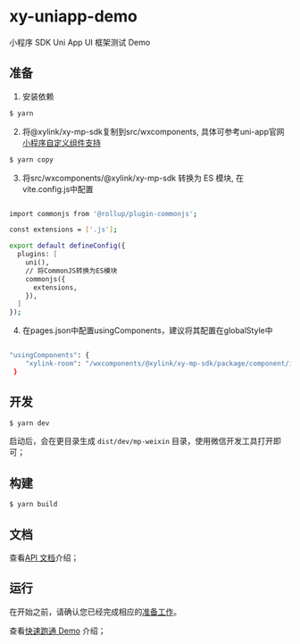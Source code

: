# xy-uniapp-demo

小程序 SDK Uni App UI 框架测试 Demo

## 准备
1. 安装依赖

```bash
$ yarn
```
2. 将@xylink/xy-mp-sdk复制到src/wxcomponents, 具体可参考uni-app官网[小程序自定义组件支持](https://zh.uniapp.dcloud.io/tutorial/miniprogram-subject.html#)

```bash
$ yarn copy
```
3. 将src/wxcomponents/@xylink/xy-mp-sdk 转换为 ES 模块, 在vite.config.js中配置

```bash

import commonjs from '@rollup/plugin-commonjs';

const extensions = ['.js'];

export default defineConfig({
  plugins: [
    uni(),
    // 将CommonJS转换为ES模块
    commonjs({
      extensions,
    }),
  ]
});

```
4. 在pages.json中配置usingComponents，建议将其配置在globalStyle中

```bash

"usingComponents": {
    "xylink-room": "/wxcomponents/@xylink/xy-mp-sdk/package/component/index"
 }

```

## 开发

```bash
$ yarn dev
```

启动后，会在更目录生成 `dist/dev/mp-weixin` 目录，使用微信开发工具打开即可；

## 构建

```bash
$ yarn build
```

## 文档

查看[API 文档](https://openapi.xylink.com/common/meeting/api/description?platform=miniprogram)介绍；

## 运行

在开始之前，请确认您已经完成相应的[准备工作](https://openapi.xylink.com/common/meeting/doc/ready_work?platform=miniprogram)。

查看[快速跑通 Demo](https://openapi.xylink.com/common/meeting/doc/run_demo?platform=miniprogram) 介绍；
